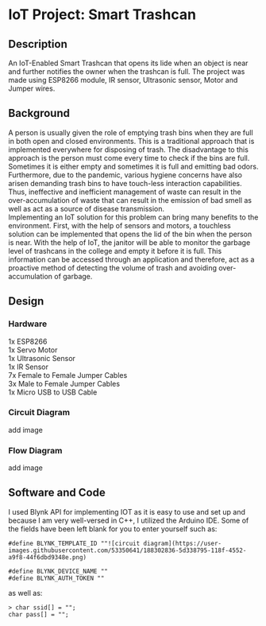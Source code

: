 # IoT Project: Smart Trashcan
## Description
An IoT-Enabled Smart Trashcan that opens its lide when an object is near and further notifies the owner when the trashcan is full. The project was made using ESP8266 module, IR sensor, Ultrasonic sensor, Motor and Jumper wires.
## Background
A person is usually given the role of emptying trash bins when they are full in both open and closed environments. This is a traditional approach that is implemented everywhere for disposing of trash. The disadvantage to this approach is the person must come every time to check if the bins are full. Sometimes it is either empty and sometimes it is full and emitting bad odors. Furthermore, due to the pandemic, various hygiene concerns have also arisen demanding trash bins to have touch-less interaction capabilities. Thus, ineffective and inefficient management of waste can result in the over-accumulation of waste that can result in the emission of bad smell as well as act as a source of disease transmission. \
Implementing an IoT solution for this problem can bring many benefits to the environment. First, with the help of sensors and motors, a touchless solution can be implemented that opens the lid of the bin when the person is near. With the help of IoT, the janitor will be able to monitor the garbage level of trashcans in the college and empty it before it is full. This information can be accessed through an application and therefore, act as a proactive method of detecting the volume of trash and avoiding over-accumulation of garbage.
## Design
### Hardware
1x ESP8266\
1x Servo Motor\
1x Ultrasonic Sensor\
1x IR Sensor\
7x Female to Female Jumper Cables\
3x Male to Female Jumper Cables\
1x Micro USB to USB Cable
### Circuit Diagram
add image
### Flow Diagram
add image

## Software and Code
I used Blynk API for implementing IOT as it is easy to use and set up and because I am very well-versed in C++, I utilized the Arduino IDE.
Some of the fields have been left blank for you to enter yourself such as:
```
#define BLYNK_TEMPLATE_ID ""![circuit diagram](https://user-images.githubusercontent.com/53350641/188302836-5d338795-118f-4552-a9f8-44f6dbd9348e.png)

#define BLYNK_DEVICE_NAME ""
#define BLYNK_AUTH_TOKEN ""
```
as well as:
```
> char ssid[] = "";
char pass[] = "";
```
